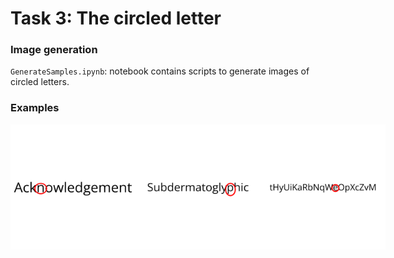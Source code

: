 # Task 3: The circled letter 

### Image generation

`GenerateSamples.ipynb`: notebook contains scripts to generate images of circled letters.


### Examples

<div style="display: flex; flex-direction: row;">
    <img src="images/text_image_0a66ed10-49e9-4937-bc5c-fa1fdb5dd282.png" width="200"/>
    <img src="images/text_image_0aaa4c13-f8b1-4cfc-9ad0-0637d8e55a26.png" width="200"/>
    <img src="images/text_image_2fc13569-d717-4c99-8f09-b505b99e072f.png" width="200"/>
</div>